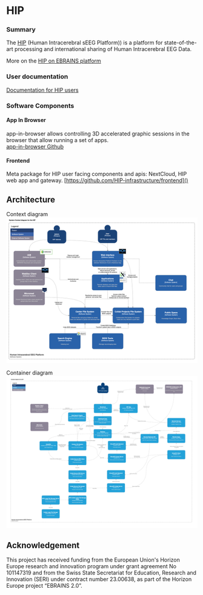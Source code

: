 # HIP 

### Summary

The  [HIP](https://thehip.app) (Human Intracerebral sEEG Platform)) is a platform for state-of-the-art processing and international sharing of Human Intracerebral EEG Data. 

More on the [HIP on EBRAINS platform](https://www.ebrains.eu/tools/medical-informatics-platform)


### User documentation   
 [Documentation for HIP users](https://hip-infrastructure.github.io/)



### Software Components

#### App In Browser
app-in-browser allows controlling 3D accelerated graphic sessions in the browser that allow running a set of apps.  
[app-in-browser Github](https://github.com/HIP-infrastructure/app-in-browser)

#### Frontend
Meta package for HIP user facing components and apis: NextCloud, HIP web app and gateway.
[https://github.com/HIP-infrastructure/frontend]()

## Architecture 

Context diagram
![Overview](./images/c4-context-diagram.png)

Container diagram
![Overview](./images/c4-container-diagram.png)

## Acknowledgement

This project has received funding from the  European Union's Horizon Europe research and innovation program under grant agreement No 101147319 and from the Swiss State Secretariat for Education, Research and Innovation (SERI) under contract number 23.00638, as part of the Horizon Europe project “EBRAINS 2.0”.
